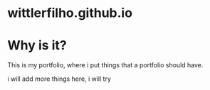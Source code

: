 # wittlerfilho.github.io

# Why is it?
This is my portfolio, where i put things that a portfolio should have.





i will add more things here, i will try
